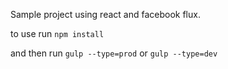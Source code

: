 Sample project using react and facebook flux.

to use run `npm install`

and then run `gulp --type=prod` or `gulp --type=dev`